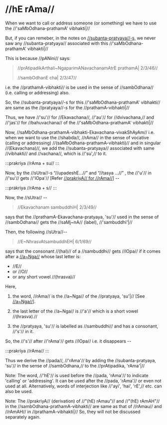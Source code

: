 # //hE rAma//

When we want to call or address someone (or something) we have to use the
//'saMbOdhana-prathamA' vibhakti|//

But, if you can remeber, in the notes on
[//subanta-pratyaya//-s,](#/shadlinga-prakaranam/general/subanta-pratyayah)
we never saw any //subanta-pratyaya// associated with this
//'saMbOdhana-prathamA' vibhakti|//

This is because //pANini// says:

> //prAtipadikArthali~NgaparimANavachanamAtrE prathamA| 2/3/46//
>
> //sambOdhanE cha| 2/3/47//

i.e. the //prathamA-vibhakti// is be used in the sense of //sambOdhana//
(i.e. calling or addressing) also.

So, the //subanta-pratyaya//-s for this //'saMbOdhana-prathamA'
vibhakti// are same as the //pratyaya//-s for the //prathamA-vibhakti|//

Thus, we have //'su'// for //Ekavachana//, //'au'// for //dvivachana,//
and //'jas'// for //bahuvachana// of the //'saMbOdhana-prathamA'
vibhakti|//

Now, //saMbOdhana-prathamA-vibhakti-Ekavachana-vivakShAyAm// i.e. when
we want to use the //shabda//, //rAma// in the sense of vocative
(calling or addressing) //(saMbOdhana-prathamA-vibhakti)// and in
singular //(Ekavachana)//, we add the //subanta-pratyaya// associated
with same //vibhakti// and //vachana//, which is //'su',// to it.

:::prakriya
//rAma + su//
:::

Now, by the //sUtra//-s “//upadeshE...//” and “//tasya ...//” , the
//'u'// in //'su'// gets //'lOpa'// \[Refer [//prakriyA// for
//rAma//](#/shadlinga-prakaranam/raama-sabdah/raama-1-1)] --

:::prakriya
//rAma + s//
:::

Now, the //sUtra// --

> //Ekavachanam sambuddhiH| 2/3/49//

says that the //prathamA-Ekavachana-pratyaya, 'su'// used in the sense
of //sambOdhana// gets the //saMj~nA// (label), //'sambuddhi'|//

Then, the following //sUtra//--

> //E~NhrasvAtsambuddhEH| 6/1/69//

says that the consonant //(hal)// of a //sambuddhi// gets //lOpa// if it
comes after a [//a~Nga//](#/shadlinga-prakaranam/general/angam) whose
last letter is:

- //E//
- or //O//
- or any short vowel //(hrasva)//

Here,

1. the word, //rAma// is the //a~Nga// of the //pratyaya, 'su'|//
   \[See [//a~Nga//](#/shadlinga-prakaranam/general/angam)].

2. the last letter of the //a~Nga// is //'a'// which is a short vowel
   //(hrasva).//

3. the //pratyaya, 'su'// is labelled as //sambuddhi// and has a
   consonant, //'s'// in it.

So, the //'s'// after //'rAma'// gets //lOpa// i.e. it disappears --

:::prakriya
//rAma//
:::

Thus we derive the //pada//, //'rAma'// by adding the
//subanta-pratyaya, 'su'// in the sense of //sambOdhana,// to the
//prAtipadika, 'rAma'|//

Note: The word, //'hE'// is used before the //pada, 'rAma'// to indicate
'calling' or 'addressing'. It can be used after the //pada, 'rAma'// or
even not used at all. Alternatively, words of interjection like //'ayi',
'hai', 'rE',// etc. can also be used.

Note: The //prakriyA// (derivation) of //"(hE) rAmau"// and //"(hE)
rAmAH"// in the //sambOdhana-prathamA-vibhakti// are same as that of
//rAmau// and //rAmAH// in //prathamA-vibhakti|// So, they will not be
discussed separately again.
<!--stackedit_data:
eyJoaXN0b3J5IjpbMTgyOTkzMTQ5M119
-->

